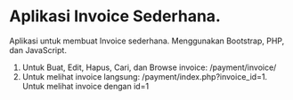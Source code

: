 # Aplikasi Invoice Sederhana.
Aplikasi untuk membuat Invoice sederhana. Menggunakan Bootstrap, PHP, dan JavaScript.

1. Untuk Buat, Edit, Hapus, Cari, dan Browse invoice: /payment/invoice/
2. Untuk melihat invoice langsung: /payment/index.php?invoice_id=1. Untuk melihat invoice dengan id=1
